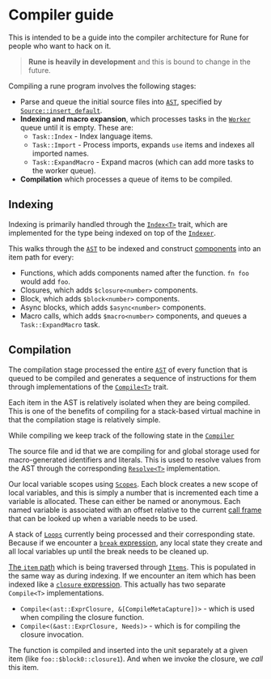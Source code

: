 # Compiler guide

This is intended to be a guide into the compiler architecture for Rune for
people who want to hack on it.

> **Rune is heavily in development** and this is bound to change in the future.

Compiling a rune program involves the following stages:

* Parse and queue the initial source files into [`AST`], specified by
  [`Source::insert_default`].
* **Indexing and macro expansion**, which processes tasks in the [`Worker`]
  queue until it is empty. These are:
  * `Task::Index` - Index language items.
  * `Task::Import` - Process imports, expands `use` items and indexes all
    imported names.
  * `Task::ExpandMacro` - Expand macros (which can add more tasks to the worker
    queue).
* **Compilation** which processes a queue of items to be compiled.

[`AST`]: https://github.com/rune-rs/rune/tree/master/crates/rune/src/ast
[`Source::insert_default`]: https://docs.rs/runestick/0/runestick/struct.Source.html#method.insert_default
[`Worker`]: https://github.com/rune-rs/rune/blob/master/crates/rune/src/worker.rs

## Indexing

Indexing is primarily handled through the [`Index<T>`] trait, which are
implemented for the type being indexed on top of the [`Indexer`].

This walks through the [`AST`] to be indexed and construct [components] into an
item path for every:
* Functions, which adds components named after the function. `fn foo` would add
  `foo`.
* Closures, which adds `$closure<number>` components.
* Block, which adds `$block<number>` components.
* Async blocks, which adds `$async<number>` components.
* Macro calls, which adds `$macro<number>` components, and queues a
  `Task::ExpandMacro` task.

[`AST`]: https://github.com/rune-rs/rune/tree/master/crates/rune/src/ast
[components]: https://github.com/rune-rs/rune/blob/master/crates/runestick/src/item.rs#L138
[`Index<T>`]: https://github.com/rune-rs/rune/blob/master/crates/rune/src/index.rs
[`Indexer`]: https://github.com/rune-rs/rune/blob/master/crates/rune/src/index.rs

## Compilation

The compilation stage processed the entire [`AST`] of every function that is
queued to be compiled and generates a sequence of instructions for them through
implementations of the [`Compile<T>`] trait.

Each item in the AST is relatively isolated when they are being compiled. This
is one of the benefits of compiling for a stack-based virtual machine in that
the compilation stage is relatively simple.

While compiling we keep track of the following state in the [`Compiler`]

The source file and id that we are compiling for and global storage used for
macro-generated identifiers and literals. This is used to resolve values from
the AST through the corresponding [`Resolve<T>`] implementation.

Our local variable scopes using [`Scopes`]. Each block creates a new scope of
local variables, and this is simply a number that is incremented each time a
variable is allocated. These can either be named or anonymous. Each named
variable is associated with an offset relative to the current [call
frame](./call_frames.md) that can be looked up when a variable needs to be used.

A stack of [`Loops`] currently being processed and their corresponding state.
Because if we encounter a [`break` expression], any local state they create and
all local variables up until the break needs to be cleaned up.

[The `item` path](./items_imports.md) which is being traversed through
[`Items`]. This is populated in the same way as during indexing. If we encounter
an item which has been indexed like a [`closure` expression]. This actually has
two separate `Compile<T>` implementations.

* `Compile<(ast::ExprClosure, &[CompileMetaCapture])>` - which is used when
  compiling the closure function.
* `Compile<(&ast::ExprClosure, Needs)>` - which is for compiling the closure
  invocation.

The function is compiled and inserted into the unit separately at a given item
(like `foo::$block0::closure1`). And when we invoke the closure, we *call* this
item.

[`AST`]: https://github.com/rune-rs/rune/tree/master/crates/rune/src/ast
[`Compile<T>`]: https://github.com/rune-rs/rune/tree/master/crates/rune/src/compile
[`Compiler`]: https://github.com/rune-rs/rune/blob/master/crates/rune/src/compiler.rs
[`Resolve<T>`]: https://github.com/rune-rs/rune/blob/master/crates/rune/src/traits.rs
[`Scopes`]: https://github.com/rune-rs/rune/blob/master/crates/rune/src/scopes.rs
[`Loops`]: https://github.com/rune-rs/rune/blob/master/crates/rune/src/loops.rs
[`break` expression]: https://github.com/rune-rs/rune/blob/master/crates/rune/src/compile/expr_break.rs
[`Items`]: https://github.com/rune-rs/rune/blob/master/crates/rune/src/items.rs
[`closure` expression]: https://github.com/rune-rs/rune/blob/master/crates/rune/src/compile/expr_closure.rs
